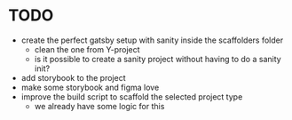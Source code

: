 # TODO
- create the perfect gatsby setup with sanity inside the scaffolders folder
  - clean the one from Y-project
  - is it possible to create a sanity project without having to do a sanity init?
- add storybook to the project
- make some storybook and figma love
- improve the build script to scaffold the selected project type
  - we already have some logic for this

